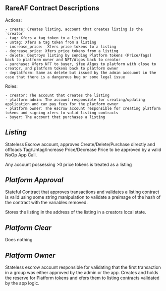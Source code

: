## RareAF Contract Descriptions

Actions:

    - create: Creates listing, account that creates listing is the `creator`
    - tag: Xfers a tag token to a listing
    - untag: Xfers a tag token from a listing
    - increase_price:  Xfers price tokens to a listing
    - decrease_price: Xfers price tokens from a listing
    - delete: Destroys listing by sending Platform tokens (Price/Tags) back to platform owner and NFT/Algos back to creator
    - purchase: Xfers NFT to buyer, $fee Algos to platform with close to creator, and platform tokens back to platform owner 
    - deplatform: Same as delete but issued by the admin accouont in the case that there is a dangerous bug or some legal issue

Roles:

    - creator: The account that creates the listing
    - platform admin: The account responsible for creating/updating application and can pay fees for the platform owner
    - platform owner: The escrow account responsible for creating platform tokens and signing xfers to valid listing contracts 
    - buyer: The account that purchases a listing


*Listing*
-----------
Stateless Escrow account, approves Create/Delete/Purchase directly and offloads Tag/Untag/Increase Price/Decrease Price to be approved by a valid NoOp App Call.

Any account possessing >0 price tokens is treated as a listing


*Platform Approval*
--------------------
Stateful Contract that approves transactions and validates a listing contract is valid using some string manipulation to validate a preimage of the hash of the contract with the variables removed. 

Stores the listing in the address of the listing in a creators local state.


*Platform Clear*
-----------------
Does nothing

*Platform Owner*
----------------
Stateless escrow account responsible for validating that the first transaction in a group was either approved by the admin or the app.  Creates and holds the reserve for Platform tokens and xfers them to listing contracts validated by the app logic. 
